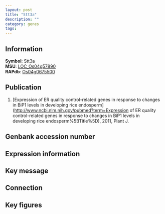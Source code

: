 ```yaml
---
layout: post
title: "Stt3a"
description: ""
category: genes
tags: 
---
```


## Information
__Symbol__: Stt3a  
__MSU__: [LOC_Os04g57890](http://rice.plantbiology.msu.edu/cgi-bin/ORF_infopage.cgi?orf=LOC_Os04g57890)  
__RAPdb__: [Os04g0675500](http://rapdb.dna.affrc.go.jp/viewer/gbrowse_details/irgsp1?name=Os04g0675500)  

## Publication
1. [Expression of ER quality control-related genes in response to changes in BiP1 levels in developing rice endosperm](http://www.ncbi.nlm.nih.gov/pubmed?term=Expression of ER quality control-related genes in response to changes in BiP1 levels in developing rice endosperm%5BTitle%5D), 2011, Plant J.

## Genbank accession number

## Expression information

## Key message

## Connection

## Key figures


